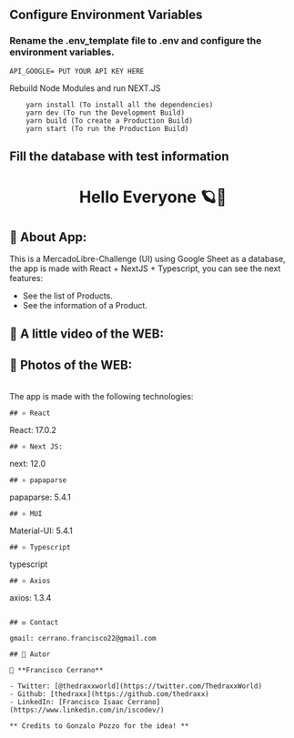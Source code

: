 ## Configure Environment Variables
### Rename the .env_template file to .env and configure the environment variables.
```
API_GOOGLE= PUT YOUR API KEY HERE
```
Rebuild Node Modules and run NEXT.JS
```
    yarn install (To install all the dependencies)
    yarn dev (To run the Development Build)
    yarn build (To create a Production Build)
    yarn start (To run the Production Build)
```

## Fill the database with test information


<h1 align="center"> Hello Everyone 🪐👋</h1>

## 🤖 About App:
This is a MercadoLibre-Challenge (UI) using Google Sheet as a database, the app is made with React + NextJS + Typescript, you can see the next features:
- See the list of Products.
- See the information of a Product.

## 🎥 A little video of the WEB:




## 📱 Photos of the WEB:

<br> The app is made with the following technologies:</br>

```
## ⚛️ React
```
 React: 17.0.2
```
## ⚛️ Next JS:
```
next: 12.0
```
## ⚛️ papaparse
```
papaparse: 5.4.1
```
## ⚛️ MUI 
```
Material-UI: 5.4.1
```
## ⚛️ Typescript
```
typescript
```
## ⚛️ Axios
```
axios: 1.3.4
```

## ✉️ Contact

gmail: cerrano.francisco22@gmail.com

## 🤔 Autor

👤 **Francisco Cerrano**

- Twitter: [@thedraxxworld](https://twitter.com/ThedraxxWorld)
- Github: [thedraxx](https://github.com/thedraxx)
- LinkedIn: [Francisco Isaac Cerrano](https://www.linkedin.com/in/iscodev/)

** Credits to Gonzalo Pozzo for the idea! **

